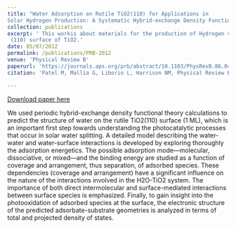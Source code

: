 ```yaml
---
title: "Water Adsorption on Rutile TiO2(110) for Applications in 
Solar Hydrogen Production: A Systematic Hybrid-exchange Density Functional Study"
collection: publications
excerpt: ' This workis about materials for the production of Hydrogen via water splitting. In this work we studied the
 (110) surface of TiO2.' 
date: 05/07/2012
permalink: /publications/PRB-2012
venue: 'Physical Review B'
paperurl: 'https://journals.aps.org/prb/abstract/10.1103/PhysRevB.86.045302'
citation: 'Patel M, Mallia G, Liborio L, Harrison NM, Physical Review B, 86, 045302, (2012).'

---
```


[Download paper here](http://leandro-liborio.github.io/files/paper9.pdf)

We used periodic hybrid-exchange density functional theory calculations to predict the structure of water
on the rutile TiO2(110) surface (1 ML), which is an important first step towards understanding the
photocatalytic processes that occur in solar water splitting. A detailed model describing the water-water and
water-surface interactions is developed by exploring thoroughly the adsorption energetics. The possible adsorption
mode—molecular, dissociative, or mixed—and the binding energy are studied as a function of coverage and
arrangement, thus separation, of adsorbed species. These dependencies (coverage and arrangement) have a
significant influence on the nature of the interactions involved in the H2O-TiO2 system. The importance of
both direct intermolecular and surface-mediated interactions between surface species is emphasized. Finally, to
gain insight into the photooxidation of adsorbed species at the surface, the electronic structure of the predicted
adsorbate-substrate geometries is analyzed in terms of total and projected density of states.
